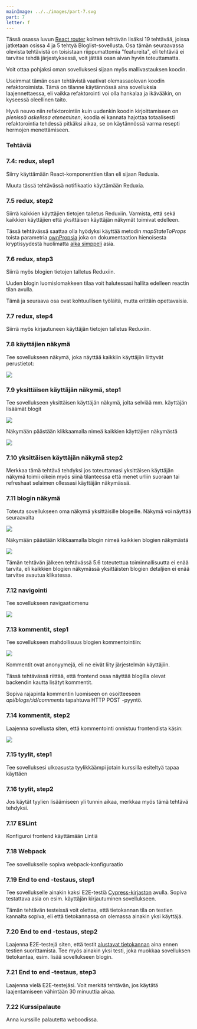 ```yaml
---
mainImage: ../../images/part-7.svg
part: 7
letter: f
---
```


<div class="content">

Tässä osassa luvun [React router](/osa7/react_router) kolmen tehtävän lisäksi 19 tehtävää, joissa jatketaan osissa 4 ja 5 tehtyä Bloglist-sovellusta.  Osa tämän seuraavassa olevista tehtävistä on toisistaan riippumattomia "featureita", eli tehtäviä ei tarvitse tehdä järjestyksessä, voit jättää osan aivan hyvin toteuttamatta.

Voit ottaa pohjaksi oman sovelluksesi sijaan myös mallivastauksen koodin.

Useimmat tämän osan tehtävistä vaativat olemassaolevan koodin refaktoroimista. Tämä on tilanne käytännössä aina sovelluksia laajennettaessa, eli vaikka refaktorointi voi olla hankalaa ja ikävääkin, on kyseessä oleellinen taito.

Hyvä neuvo niin refaktorointiin kuin uudenkin koodin kirjoittamiseen on <i>pienissä askelissa eteneminen</i>, koodia ei kannata hajottaa totaalisesti refaktorointia tehdessä pitkäksi aikaa, se on käytännössä varma resepti hermojen menettämiseen.

</div>

<div class="tasks">

### Tehtäviä

### 7.4: redux, step1

Siirry käyttämään React-komponenttien tilan eli sijaan Reduxia.

Muuta tässä tehtävässä notifikaatio käyttämään Reduxia.

### 7.5 redux, step2

Siirrä kaikkien käyttäjien tietojen talletus Reduxiin. Varmista, että sekä kaikkien käyttäjien että yksittäisen käyttäjän näkymät toimivat edelleen.

Tässä tehtävässä saattaa olla hyödyksi käyttää metodin _mapStateToProps_ toista parametria
[ownPropsia](https://github.com/reactjs/react-redux/blob/master/docs/api.md#inject-todos-of-a-specific-user-depending-on-props) joka on dokumentaation hienoisesta kryptisyydestä huolimatta [aika simppeli](https://stackoverflow.com/questions/41198842/what-is-the-use-of-the-ownprops-arg-in-mapstatetoprops-and-mapdispatchtoprops) asia.

### 7.6 redux, step3

Siirrä myös blogien tietojen talletus Reduxiin.

Uuden blogin luomislomakkeen tilaa voit halutessasi hallita edelleen reactin tilan avulla.

Tämä ja seuraava osa ovat kohtuullisen työläitä, mutta erittäin opettavaisia.

### 7.7 redux, step4

Siirrä myös kirjautuneen käyttäjän tietojen talletus Reduxiin.

### 7.8 käyttäjien näkymä

Tee sovellukseen näkymä, joka näyttää kaikkiin käyttäjiin liittyvät perustietot:

![](../assets/teht/53.png)


### 7.9 yksittäisen käyttäjän näkymä, step1

Tee sovellukseen yksittäisen käyttäjän näkymä, jolta selviää mm. käyttäjän lisäämät blogit

![](../assets/teht/54.png)

Näkymään päästään klikkaamalla nimeä kaikkien käyttäjien näkymästä

![](../assets/teht/55.png)

### 7.10 yksittäisen käyttäjän näkymä step2

Merkkaa tämä tehtävä tehdyksi jos toteuttamasi yksittäisen käyttäjän näkymä toimii oikein myös siinä tilanteessa että menet urliin suoraan tai refreshaat selaimen ollessasi käyttäjän näkymässä.

### 7.11 blogin näkymä

Toteuta sovellukseen oma näkymä yksittäisille blogeille. Näkymä voi näyttää seuraavalta

![](../assets/teht/49.png)

Näkymään päästään klikkaamalla blogin nimeä kaikkien blogien näkymästä

![](../assets/teht/50.png)


Tämän tehtävän jälkeen tehtävässä 5.6 toteutettua toiminnallisuutta ei enää tarvita, eli kaikkien blogien näkymässä yksittäisten blogien detaljien ei enää tarvitse avautua klikatessa.

### 7.12 navigointi

Tee sovellukseen navigaatiomenu

![](../assets/teht/56.png)

### 7.13 kommentit, step1

Tee sovellukseen mahdollisuus blogien kommentointiin:

![](../assets/teht/51.png)

Kommentit ovat anonyymejä, eli ne eivät liity järjestelmän käyttäjiin.

Tässä tehtävässä riittää, että frontend osaa näyttää blogilla olevat backendin kautta lisätyt kommentit.

Sopiva rajapinta kommentin luomiseen on osoitteeseen _api/blogs/:id/comments_ tapahtuva HTTP POST -pyyntö.

### 7.14 kommentit, step2

Laajenna sovellusta siten, että kommentointi onnistuu frontendista käsin:

![](../assets/teht/52.png)

### 7.15 tyylit, step1

Tee sovelluksesi ulkoasusta tyylikkäämpi jotain kurssilla esiteltyä tapaa käyttäen

### 7.16 tyylit, step2

Jos käytät tyylien lisäämiseen yli tunnin aikaa, merkkaa myös tämä tehtävä tehdyksi.

### 7.17 ESLint

Konfiguroi frontend käyttämään Lintiä

### 7.18 Webpack

Tee sovellukselle sopiva webpack-konfiguraatio

### 7.19 End to end -testaus, step1

Tee sovellukselle ainakin kaksi E2E-testiä [Cypress-kirjaston](/osa7/luokkakomponentit_e_2_e_testaus#sovelluksen-end-to-end-testaus) avulla. Sopiva testattava asia on esim. käyttäjän kirjautuminen sovellukseen.

Tämän tehtävän testeissä voit olettaa, että tietokannan tila on testien kannalta sopiva, eli että tietokannassa on olemassa ainakin yksi käyttäjä. 

### 7.20 End to end -testaus, step2

Laajenna E2E-testejä siten, että testit [alustavat tietokannan](/osa7/luokkakomponentit_e_2_e_testaus#tietokannan-tilan-kontrollointi) aina ennen testien suorittamista. Tee myös ainakin yksi testi, joka muokkaa sovelluksen tietokantaa, esim. lisää sovellukseen blogin.

### 7.21 End to end -testaus, step3

Laajenna vielä E2E-testejäsi. Voit merkitä tehtävän, jos käytätä laajentamiseen vähintään 30 minuuttia aikaa.

### 7.22 Kurssipalaute

Anna kurssille palautetta weboodissa.

</div>
